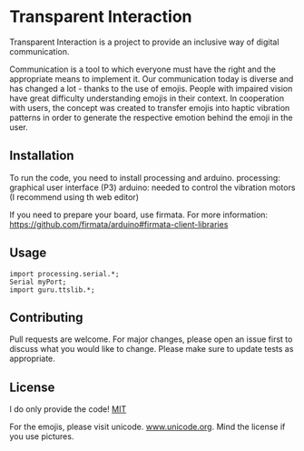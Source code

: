 # Transparent Interaction

Transparent Interaction is a project to provide an inclusive way of digital communication.

Communication is a tool to which everyone must have the right and the appropriate means to implement it.
Our communication today is diverse and has changed a lot - thanks to the use of emojis. People with impaired vision have great difficulty understanding emojis in their context. In cooperation with users, the concept was created to transfer emojis into haptic vibration patterns in order to generate the respective emotion behind the emoji in the user.

## Installation

To run the code, you need to install processing and arduino.
processing: graphical user interface (P3)
arduino: needed to control the vibration motors (I recommend using th web editor)

If you need to prepare your board, use firmata.
For more information:
https://github.com/firmata/arduino#firmata-client-libraries


## Usage

```processing
import processing.serial.*;
Serial myPort;
import guru.ttslib.*;
```

## Contributing
Pull requests are welcome. For major changes, please open an issue first to discuss what you would like to change.
Please make sure to update tests as appropriate.

## License

I do only provide the code!
[MIT](https://choosealicense.com/licenses/mit/)

For the emojis, please visit unicode.
www.unicode.org. 
Mind the license if you use pictures.





